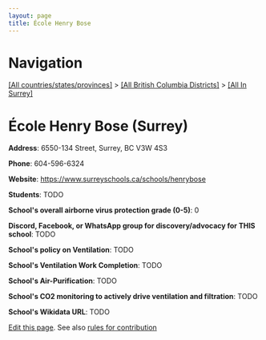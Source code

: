 ```yaml
---
layout: page
title: École Henry Bose
---
```

# Navigation

[[All countries/states/provinces]](../../..) > [[All British Columbia Districts]](../..) > [[All In Surrey]](..)

# École Henry Bose (Surrey)

**Address**: 6550-134 Street, Surrey, BC V3W 4S3

**Phone**: 604-596-6324

**Website**: <https://www.surreyschools.ca/schools/henrybose>

**Students**: TODO

**School's overall airborne virus protection grade (0-5)**: 0

**Discord, Facebook, or WhatsApp group for discovery/advocacy for THIS school**: TODO

**School's policy on Ventilation**: TODO

**School's Ventilation Work Completion**: TODO

**School's Air-Purification**: TODO

**School's CO2 monitoring to actively drive ventilation and filtration**: TODO

**School's Wikidata URL**: TODO


[Edit this page](https://github.com/ventilate-schools/BC/edit/main/./Surrey/École_Henry_Bose.md). See also [rules for contribution](../../../contribution-rules/)